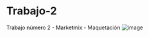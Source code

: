 # Trabajo-2
Trabajo número 2 - Marketmix - Maquetación
![image](https://user-images.githubusercontent.com/102492675/215359721-c9951309-36e2-4639-9d73-615bb76eff74.png)
